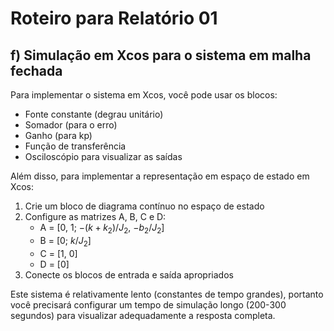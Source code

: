# Roteiro para Relatório 01

## f) Simulação em Xcos para o sistema em malha fechada

Para implementar o sistema em Xcos, você pode usar os blocos:
- Fonte constante (degrau unitário)
- Somador (para o erro)
- Ganho (para kp)
- Função de transferência
- Osciloscópio para visualizar as saídas

Além disso, para implementar a representação em espaço de estado em Xcos:
1. Crie um bloco de diagrama contínuo no espaço de estado
2. Configure as matrizes A, B, C e D:
   - A = [0, 1; $-(k + k_2)/J_2$, $-b_2/J_2$]
   - B = [0; $k/J_2$]
   - C = [1, 0]
   - D = [0]
3. Conecte os blocos de entrada e saída apropriados

Este sistema é relativamente lento (constantes de tempo grandes), portanto você precisará configurar um tempo de simulação longo (200-300 segundos) para visualizar adequadamente a resposta completa.